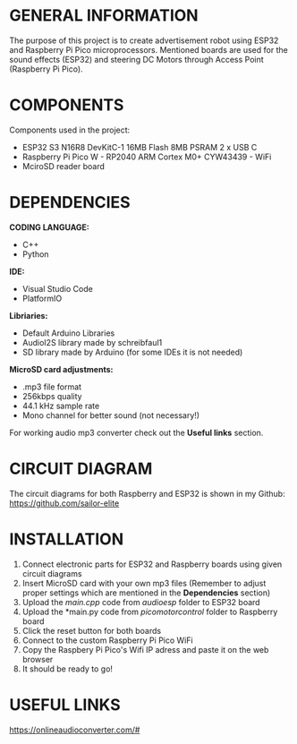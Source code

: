 # GENERAL INFORMATION

The purpose of this project is to create advertisement robot using ESP32 and Raspberry Pi Pico microprocessors. 
Mentioned boards are used for the sound effects (ESP32) and steering DC Motors through Access Point (Raspberry Pi Pico).

# COMPONENTS

Components used in the project:
- ESP32 S3 N16R8 DevKitC-1 16MB Flash 8MB PSRAM 2 x USB C
- Raspberry Pi Pico W - RP2040 ARM Cortex M0+ CYW43439 - WiFi
- MciroSD reader board

# DEPENDENCIES

**CODING LANGUAGE:**
- C++
- Python

**IDE:**
- Visual Studio Code
- PlatformIO

**Libriaries:**
- Default Arduino Libraries
- AudioI2S library made by schreibfaul1
- SD library made by Arduino (for some IDEs it is not needed)

**MicroSD card adjustments:**
- .mp3 file format
- 256kbps quality
- 44.1 kHz sample rate
- Mono channel for better sound (not necessary!)

For working audio mp3 converter check out the **Useful links** section.

# CIRCUIT DIAGRAM

The circuit diagrams for both Raspberry and ESP32 is shown in my Github: https://github.com/sailor-elite

# INSTALLATION

1. Connect electronic parts for ESP32 and Raspberry boards using given circuit diagrams
2. Insert MicroSD card with your own mp3 files (Remember to adjust proper settings which are mentioned in the **Dependencies** section)
3. Upload the *main.cpp* code from *audioesp* folder to ESP32 board
4. Upload the *main.py code from *picomotorcontrol* folder to Raspberry board
5. Click the reset button for both boards
6. Connect to the custom Raspberry Pi Pico WiFi
7. Copy the Raspbery Pi Pico's Wifi IP adress and paste it on the web browser
8. It should be ready to go! 

# USEFUL LINKS
https://onlineaudioconverter.com/#